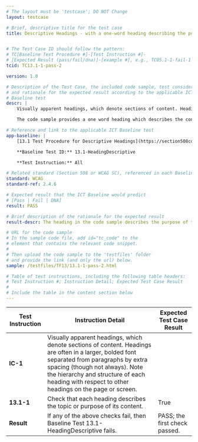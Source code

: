 ```yaml
---
# The layout must be 'testcase'; DO NOT Change
layout: testcase

# Brief, descriptive title for the test case
title: Descriptive Headings - with a one-word heading describing the purpose and/or topic of its contents


# The Test Case ID should follow the pattern:
# TC[Baseline Test Procedure #]-[Test Instruction #]-
# [Expected Result (pass/fail/dna)]-[example #], e.g., TC05.1-1-fail-1
tcid: TC13.1-1-pass-2

version: 1.0

# Description of the Test Case, the included code sample, test considerations,
# and rationale for the expected result according to the applicable ICT
# Baseline test
descr: |
    Visually apparent headings, which denote sections of content. Headings are often in a larger, bolded font separated from paragraphs by extra spacing (though not always). Note the hierarchy and structure of each heading with respect to other headings on the page or screen.

    The code sample provides a one word heading which describes the content accurately, which would cause Assistive Technologies to provide the correct topic for its content. A successful test should identify a PASS against Baseline 13.1 Descriptive Headings.

# Reference and link to the applicable ICT Baseline test
app-baseline: |
    [13.1 Test Procedure for Descriptive Headings](https://section508coordinators.github.io/ICTTestingBaseline/13Structure.html#131-test-procedure-for-descriptive-headings)

    **Baseline Test ID:** 13.1-HeadingDescriptive

    **Test Instruction:** All

# Related standard (Section 508 or WCAG SC), referenced in each Baseline procedure/step
standard: WCAG
standard-ref: 2.4.6

# Expected result that the ICT Baseline would predict
# [Pass | Fail | DNA]
result: PASS

# Brief description of the rationale for the expected result
result-descr: The heading in the code sample describes the purpose of the contents.

# URL for the code sample
# In the sample code file, add id="tc_code" to the
# element that contains the relevant code snippet.
#
# Then upload the code sample to the 'testfiles' folder
# and provide the link (and only the url) below.
sample: /testfiles/TF13/13.1-1-pass-2.html

# Table of test instructions, including the following table headers:
# Test Instruction #; Instruction Detail; Expected Test Case Result
#
# Include the table in the content section below
---
```

| Test Instruction | Instruction Detail | Expected Test Case Result |
|------------------|--------------------|---------------------------|
| **IC-1** | Visually apparent headings, which denote sections of content. Headings are often in a larger, bolded font separated from paragraphs by extra spacing (though not always). Note the hierarchy and structure of each heading with respect to other headings on the page or screen. |
| **13.1-1** | Check that each heading describes the topic or purpose of its content. | True |
| **Result** | If any of the above checks fail, then Baseline Test 13.1-HeadingDescriptive fails. | PASS; the first check passed. |
